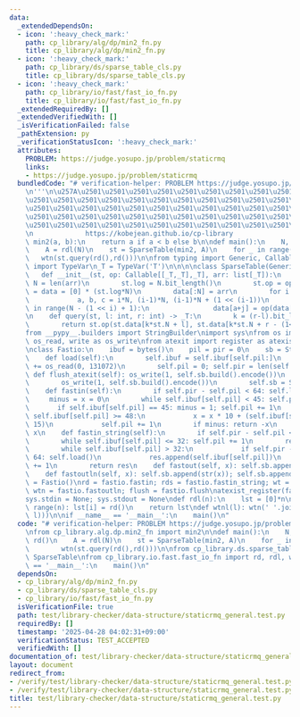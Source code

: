 ```yaml
---
data:
  _extendedDependsOn:
  - icon: ':heavy_check_mark:'
    path: cp_library/alg/dp/min2_fn.py
    title: cp_library/alg/dp/min2_fn.py
  - icon: ':heavy_check_mark:'
    path: cp_library/ds/sparse_table_cls.py
    title: cp_library/ds/sparse_table_cls.py
  - icon: ':heavy_check_mark:'
    path: cp_library/io/fast/fast_io_fn.py
    title: cp_library/io/fast/fast_io_fn.py
  _extendedRequiredBy: []
  _extendedVerifiedWith: []
  _isVerificationFailed: false
  _pathExtension: py
  _verificationStatusIcon: ':heavy_check_mark:'
  attributes:
    PROBLEM: https://judge.yosupo.jp/problem/staticrmq
    links:
    - https://judge.yosupo.jp/problem/staticrmq
  bundledCode: "# verification-helper: PROBLEM https://judge.yosupo.jp/problem/staticrmq\n\
    \n'''\n\u257A\u2501\u2501\u2501\u2501\u2501\u2501\u2501\u2501\u2501\u2501\u2501\
    \u2501\u2501\u2501\u2501\u2501\u2501\u2501\u2501\u2501\u2501\u2501\u2501\u2501\
    \u2501\u2501\u2501\u2501\u2501\u2501\u2501\u2501\u2501\u2501\u2501\u2501\u2501\
    \u2501\u2501\u2501\u2501\u2501\u2501\u2501\u2501\u2501\u2501\u2501\u2501\u2501\
    \u2501\u2501\u2501\u2501\u2501\u2501\u2501\u2501\u2501\u2501\u2501\u2501\u2578\
    \n             https://kobejean.github.io/cp-library               \n'''\n\ndef\
    \ min2(a, b):\n    return a if a < b else b\n\ndef main():\n    N, Q = rd(), rd()\n\
    \    A = rdl(N)\n    st = SparseTable(min2, A)\n    for _ in range(Q):\n     \
    \   wtn(st.query(rd(),rd()))\n\nfrom typing import Generic, Callable\nfrom typing\
    \ import TypeVar\n_T = TypeVar('T')\n\n\n\nclass SparseTable(Generic[_T]):\n \
    \   def __init__(st, op: Callable[[_T,_T],_T], arr: list[_T]):\n        st.N =\
    \ N = len(arr)\n        st.log = N.bit_length()\n        st.op = op\n        st.data\
    \ = data = [0] * (st.log*N)\n        data[:N] = arr\n        for i in range(1,st.log):\n\
    \            a, b, c = i*N, (i-1)*N, (i-1)*N + (1 << (i-1))\n            for j\
    \ in range(N - (1 << i) + 1):\n                data[a+j] = op(data[b+j], data[c+j])\n\
    \n    def query(st, l: int, r: int) -> _T:\n        k = (r-l).bit_length() - 1\n\
    \        return st.op(st.data[k*st.N + l], st.data[k*st.N + r - (1<<k)])\n\n\n\
    from __pypy__.builders import StringBuilder\nimport sys\nfrom os import read as\
    \ os_read, write as os_write\nfrom atexit import register as atexist_register\n\
    \nclass Fastio:\n    ibuf = bytes()\n    pil = pir = 0\n    sb = StringBuilder()\n\
    \    def load(self):\n        self.ibuf = self.ibuf[self.pil:]\n        self.ibuf\
    \ += os_read(0, 131072)\n        self.pil = 0; self.pir = len(self.ibuf)\n   \
    \ def flush_atexit(self): os_write(1, self.sb.build().encode())\n    def flush(self):\n\
    \        os_write(1, self.sb.build().encode())\n        self.sb = StringBuilder()\n\
    \    def fastin(self):\n        if self.pir - self.pil < 64: self.load()\n   \
    \     minus = x = 0\n        while self.ibuf[self.pil] < 45: self.pil += 1\n \
    \       if self.ibuf[self.pil] == 45: minus = 1; self.pil += 1\n        while\
    \ self.ibuf[self.pil] >= 48:\n            x = x * 10 + (self.ibuf[self.pil] &\
    \ 15)\n            self.pil += 1\n        if minus: return -x\n        return\
    \ x\n    def fastin_string(self):\n        if self.pir - self.pil < 64: self.load()\n\
    \        while self.ibuf[self.pil] <= 32: self.pil += 1\n        res = bytearray()\n\
    \        while self.ibuf[self.pil] > 32:\n            if self.pir - self.pil <\
    \ 64: self.load()\n            res.append(self.ibuf[self.pil])\n            self.pil\
    \ += 1\n        return res\n    def fastout(self, x): self.sb.append(str(x))\n\
    \    def fastoutln(self, x): self.sb.append(str(x)); self.sb.append('\\n')\nfastio\
    \ = Fastio()\nrd = fastio.fastin; rds = fastio.fastin_string; wt = fastio.fastout;\
    \ wtn = fastio.fastoutln; flush = fastio.flush\natexist_register(fastio.flush_atexit)\n\
    sys.stdin = None; sys.stdout = None\ndef rdl(n):\n    lst = [0]*n\n    for i in\
    \ range(n): lst[i] = rd()\n    return lst\ndef wtnl(l): wtn(' '.join(map(str,\
    \ l)))\n\nif __name__ == '__main__':\n    main()\n"
  code: "# verification-helper: PROBLEM https://judge.yosupo.jp/problem/staticrmq\n\
    \nfrom cp_library.alg.dp.min2_fn import min2\n\ndef main():\n    N, Q = rd(),\
    \ rd()\n    A = rdl(N)\n    st = SparseTable(min2, A)\n    for _ in range(Q):\n\
    \        wtn(st.query(rd(),rd()))\n\nfrom cp_library.ds.sparse_table_cls import\
    \ SparseTable\nfrom cp_library.io.fast.fast_io_fn import rd, rdl, wtn\n\nif __name__\
    \ == '__main__':\n    main()\n"
  dependsOn:
  - cp_library/alg/dp/min2_fn.py
  - cp_library/ds/sparse_table_cls.py
  - cp_library/io/fast/fast_io_fn.py
  isVerificationFile: true
  path: test/library-checker/data-structure/staticrmq_general.test.py
  requiredBy: []
  timestamp: '2025-04-28 04:02:31+09:00'
  verificationStatus: TEST_ACCEPTED
  verifiedWith: []
documentation_of: test/library-checker/data-structure/staticrmq_general.test.py
layout: document
redirect_from:
- /verify/test/library-checker/data-structure/staticrmq_general.test.py
- /verify/test/library-checker/data-structure/staticrmq_general.test.py.html
title: test/library-checker/data-structure/staticrmq_general.test.py
---
```

